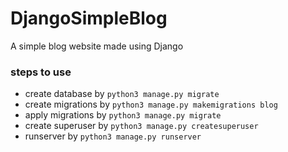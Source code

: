 # DjangoSimpleBlog

A simple blog website made using Django

### steps to use

- create database by `python3 manage.py migrate`
- create migrations by `python3 manage.py makemigrations blog`
- apply migrations by `python3 manage.py migrate`
- create superuser by `python3 manage.py createsuperuser`
- runserver by `python3 manage.py runserver`
